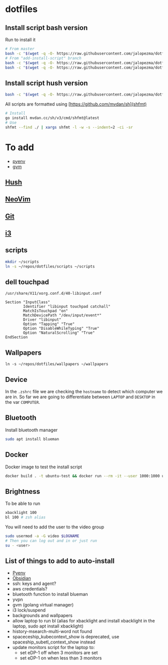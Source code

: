 # dotfiles

## Install script bash version

Run to install it

```bash
# From master
bash -c "$(wget -q -O- https://raw.githubusercontent.com/jalopezma/dotfiles/master/install.sh)"
# From "add-install-script" branch
bash -c "$(wget -q -O- https://raw.githubusercontent.com/jalopezma/dotfiles/add-install-script/install.sh)"
bash -c "$(wget -q -O- https://raw.githubusercontent.com/jalopezma/dotfiles/add-install-script/install.sh)" "" -v
```

## Install script hush version
```bash
bash -c "$(wget -q -O- https://raw.githubusercontent.com/jalopezma/dotfiles/feat/move-bash-to-hush/install-2.sh)"
```

All scripts are formatted using [https://github.com/mvdan/sh](shfmt)

```bash
# Install
go install mvdan.cc/sh/v3/cmd/shfmt@latest
# Use
shfmt --find ./ | xargs shfmt -l -w -s --indent=2 -ci -sr
```

# To add
- [pyenv](https://github.com/pyenv/pyenv#automatic-installer)
- [gvm](https://github.com/moovweb/gvm)

## [Hush](hush/README.md)

## [NeoVim](nvim/README.md)

## [Git](git/README.md)

## [i3](i3/README.md)

## scripts

```bash
mkdir ~/scripts
ln -s ~/repos/dotfiles/scripts ~/scripts
```

## dell touchpad

`/usr/share/X11/xorg.conf.d/40-libinput.conf`

```
Section "InputClass"
        Identifier "libinput touchpad catchall"
        MatchIsTouchpad "on"
        MatchDevicePath "/dev/input/event*"
        Driver "libinput"
        Option "Tapping" "True"
        Option "DisableWhileTyping" "True"
        Option "NaturalScrolling" "True"
EndSection
```

## Wallpapers
`ln -s ~/repos/dotfiles/wallpapers ~/wallpapers`

## Device
In the `.zshrc` file we are checking the `hostname` to detect which computer we are in.
So far we are going to differentiate between `LAPTOP` and `DESKTOP` in the var `COMPUTER`.

## Bluetooth 

Install bluetooth manager

```bash
sudo apt install blueman
```

## Docker

Docker image to test the install script
```bash
docker build . -t ubuntu-test && docker run --rm -it --user 1000:1000 ubuntu-test
```

## Brightness

To be able to run

```bash
xbacklight 100
bl 100 # zsh alias
```

You will need to add the user to the video group

```bash
sudo usermod -a -G video $LOGNAME
# Then you can log out and in or just run
su - <user>
```

## List of things to add to auto-install

- [Pyenv](https://github.com/pyenv/pyenv)
- [Obsidian](https://obsidian.md/)
- ssh: keys and agent?
- aws credentials?
- bluetooth function to install blueman
- yvpn
- gvm (golang virtual manager)
- i3 lock/suspend
- backgrounds and wallpapers
- allow laptop to run bl (alias for xbacklight and install xbacklight in the laptop, sudo apt install xbacklight)
- history-msearch-multi-word not found
- spaceceship_kubecontext_show is deprecated, use spaceship_subetl_context_show instead
- update monitors script for the laptop to:
  - set eDP-1 off when 3 monitors are set
  - set eDP-1 on when less than 3 monitors

